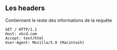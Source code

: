 ## Les headers

Contiennent le reste des informations de la requête

```
GET / HTTP/1.1
Host: xkcd.com
Accept: text/html
User-Agent: Mozilla/5.0 (Macintosh)
```
